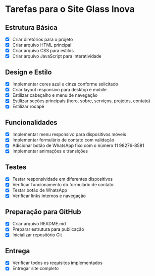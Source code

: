 # Tarefas para o Site Glass Inova

## Estrutura Básica
- [x] Criar diretórios para o projeto
- [x] Criar arquivo HTML principal
- [x] Criar arquivo CSS para estilos
- [x] Criar arquivo JavaScript para interatividade

## Design e Estilo
- [x] Implementar cores azul e cinza conforme solicitado
- [x] Criar layout responsivo para desktop e mobile
- [x] Estilizar cabeçalho e menu de navegação
- [x] Estilizar seções principais (hero, sobre, serviços, projetos, contato)
- [x] Estilizar rodapé

## Funcionalidades
- [x] Implementar menu responsivo para dispositivos móveis
- [x] Implementar formulário de contato com validação
- [x] Adicionar botão de WhatsApp fixo com o número 11 98276-8581
- [x] Implementar animações e transições

## Testes
- [x] Testar responsividade em diferentes dispositivos
- [x] Verificar funcionamento do formulário de contato
- [x] Testar botão de WhatsApp
- [x] Verificar links internos e navegação

## Preparação para GitHub
- [x] Criar arquivo README.md
- [x] Preparar estrutura para publicação
- [x] Inicializar repositório Git

## Entrega
- [x] Verificar todos os requisitos implementados
- [x] Entregar site completo
